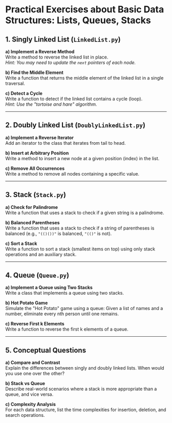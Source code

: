 # Practical Exercises about Basic Data Structures: Lists, Queues, Stacks

## 1. Singly Linked List (`LinkedList.py`)

**a) Implement a Reverse Method**  
Write a method to reverse the linked list in place.  
*Hint: You may need to update the `next` pointers of each node.*

**b) Find the Middle Element**  
Write a function that returns the middle element of the linked list in a single traversal.

**c) Detect a Cycle**  
Write a function to detect if the linked list contains a cycle (loop).  
*Hint: Use the "tortoise and hare" algorithm.*

---

## 2. Doubly Linked List (`DoublyLinkedList.py`)

**a) Implement a Reverse Iterator**  
Add an iterator to the class that iterates from tail to head.

**b) Insert at Arbitrary Position**  
Write a method to insert a new node at a given position (index) in the list.

**c) Remove All Occurrences**  
Write a method to remove all nodes containing a specific value.

---

## 3. Stack (`Stack.py`)

**a) Check for Palindrome**  
Write a function that uses a stack to check if a given string is a palindrome.

**b) Balanced Parentheses**  
Write a function that uses a stack to check if a string of parentheses is balanced (e.g., `"(()())"` is balanced, `"(()"` is not).

**c) Sort a Stack**  
Write a function to sort a stack (smallest items on top) using only stack operations and an auxiliary stack.

---

## 4. Queue (`Queue.py`)

**a) Implement a Queue using Two Stacks**  
Write a class that implements a queue using two stacks.

**b) Hot Potato Game**  
Simulate the "Hot Potato" game using a queue: Given a list of names and a number, eliminate every nth person until one remains.

**c) Reverse First k Elements**  
Write a function to reverse the first k elements of a queue.

---

## 5. Conceptual Questions

**a) Compare and Contrast**  
Explain the differences between singly and doubly linked lists. When would you use one over the other?

**b) Stack vs Queue**  
Describe real-world scenarios where a stack is more appropriate than a queue, and vice versa.

**c) Complexity Analysis**  
For each data structure, list the time complexities for insertion, deletion, and search operations.

